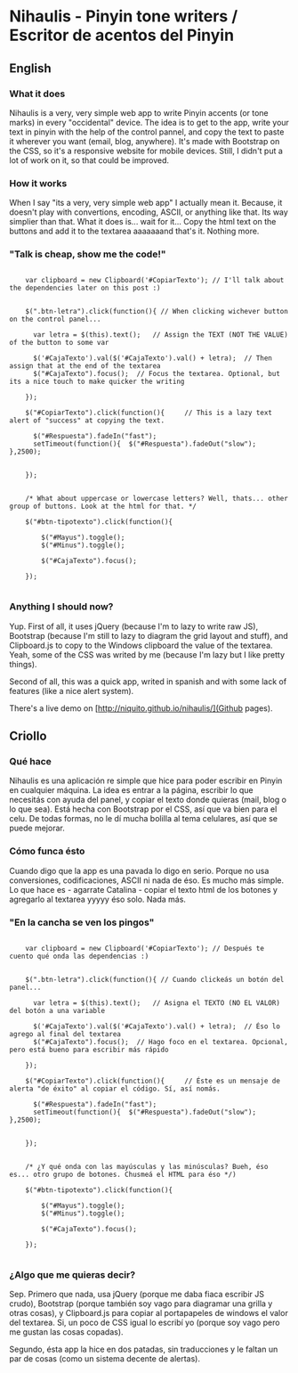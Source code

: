 # Nihaulis - Pinyin tone writers / Escritor de acentos del Pinyin

## English

### What it does

Nihaulis is a very, very simple web app to write Pinyin accents (or tone marks) in every "occidental" device. The idea is to get to the app, write your text in pinyin with the help of the control pannel, and copy the text to paste it wherever you want (email, blog, anywhere). 
It's made with Bootstrap on the CSS, so it's a responsive website for mobile devices. Still, I didn't put a lot of work on it, so that could be improved.

### How it works

When I say "its a very, very simple web app" I actually mean it. Because, it doesn't play with convertions, encoding, ASCII, or anything like that. Its way simplier than that. What it does is... wait for it... Copy the html text on the buttons and add it to the textarea aaaaaaand that's it. Nothing more.

### "Talk is cheap, show me the code!"

```

    var clipboard = new Clipboard('#CopiarTexto'); // I'll talk about the dependencies later on this post :)


    $(".btn-letra").click(function(){ // When clicking wichever button on the control panel...

      var letra = $(this).text();	// Assign the TEXT (NOT THE VALUE) of the button to some var

      $('#CajaTexto').val($('#CajaTexto').val() + letra);  // Then assign that at the end of the textarea
      $("#CajaTexto").focus();	// Focus the textarea. Optional, but its a nice touch to make quicker the writing

    });

	$("#CopiarTexto").click(function(){		// This is a lazy text alert of "success" at copying the text.

	  $("#Respuesta").fadeIn("fast");
	  setTimeout(function(){  $("#Respuesta").fadeOut("slow"); },2500);


	});


	/* What about uppercase or lowercase letters? Well, thats... other group of buttons. Look at the html for that. */

	$("#btn-tipotexto").click(function(){

		$("#Mayus").toggle();
		$("#Minus").toggle();

		$("#CajaTexto").focus();

	});


```

### Anything I should now?

Yup. First of all, it uses jQuery (because I'm to lazy to write raw JS), Bootstrap (because I'm still to lazy to diagram the grid layout and stuff), and Clipboard.js to copy to the Windows clipboard the value of the textarea. Yeah, some of the CSS was writed by me (because I'm lazy but I like pretty things).

Second of all, this was a quick app, writed in spanish and with some lack of features (like a nice alert system).

There's a live demo on [http://niquito.github.io/nihaulis/](Github pages).

## Criollo

### Qué hace

Nihaulis es una aplicación re simple que hice para poder escribir en Pinyin en cualquier máquina. La idea es entrar a la página, escribir lo que necesitás con ayuda del panel, y copiar el texto donde quieras (mail, blog o lo que sea).
Está hecha con Bootstrap por el CSS, así que va bien para el celu. De todas formas, no le dí mucha bolilla al tema celulares, así que se puede mejorar.

### Cómo funca ésto

Cuando digo que la app es una pavada lo digo en serio. Porque no usa conversiones, codificaciones, ASCII ni nada de éso. Es mucho más simple. Lo que hace es - agarrate Catalina - copiar el texto html de los botones y agregarlo al textarea yyyyy éso solo. Nada más.

### "En la cancha se ven los pingos"

```

    var clipboard = new Clipboard('#CopiarTexto'); // Después te cuento qué onda las dependencias :)


    $(".btn-letra").click(function(){ // Cuando clickeás un botón del panel...

      var letra = $(this).text();	// Asigna el TEXTO (NO EL VALOR) del botón a una variable

      $('#CajaTexto').val($('#CajaTexto').val() + letra);  // Éso lo agrego al final del textarea
      $("#CajaTexto").focus();	// Hago foco en el textarea. Opcional, pero está bueno para escribir más rápido

    });

	$("#CopiarTexto").click(function(){		// Éste es un mensaje de alerta "de éxito" al copiar el código. Sí, así nomás.

	  $("#Respuesta").fadeIn("fast");
	  setTimeout(function(){  $("#Respuesta").fadeOut("slow"); },2500);


	});


	/* ¿Y qué onda con las mayúsculas y las minúsculas? Bueh, éso es... otro grupo de botones. Chusmeá el HTML para éso */)

	$("#btn-tipotexto").click(function(){

		$("#Mayus").toggle();
		$("#Minus").toggle();

		$("#CajaTexto").focus();

	});


```

### ¿Algo que me quieras decir?

Sep. Primero que nada, usa jQuery (porque me daba fiaca escribir JS crudo), Bootstrap (porque también soy vago para diagramar una grilla y otras cosas), y Clipboard.js para copiar al portapapeles de windows el valor del textarea. Si, un poco de CSS igual lo escribí yo (porque soy vago pero me gustan las cosas copadas).

Segundo, ésta app la hice en dos patadas, sin traducciones y le faltan un par de cosas (como un sistema decente de alertas).
